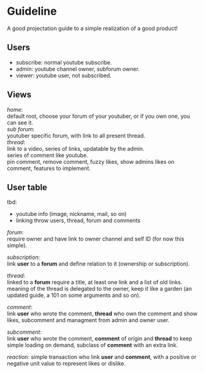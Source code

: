 # Guideline

A good projectation guide to a simple realization of a good product!

## Users

- subscribe:	normal youtube subscribe.  
- admin:	youtube channel owner, subforum owner.  
- viewer:	youtube user, not subscribed.  

## Views

*home*:  
default root, choose your forum of your youtuber, or if you own one, you can see it.  
*sub forum*:  
youtuber specific forum, with link to all present thread.  
*thread*:  
link to a video, series of links, updatable by the admin.  
series of comment like youtube.  
pin comment, remove comment, fuzzy likes, show admins likes on comment, features to implement.  

## User table
tbd:  
- youtube info (image, nickname, mail, so on)  
- linking throw users, thread, forum and comments  

*forum*:  
require owner and have link to owner channel and self ID (for now this simple).

*subscription*:  
link **user** to a **forum** and define relation to it (ownership or subscription).

*thread*:  
linked to a **forum** require a title, at least one link and a list of old links.  
meaning of the thread is delegated to the owner, keep it like a garden (an updated guide, a 101 on some arguments and so on).

*comment*:  
link **user** who wrote the comment, **thread** who own the comment and show likes, subcomment and managment from admin and owner user.

*subcomment*:  
link **user** who wrote the comment, **comment** of origin and **thread** to keep simple loading on demand, subclass of **comment** with an extra link.

*reaction*:
simple transaction who link **user** and **comment**, with a positive or negative unit value to represent likes or dislike.
